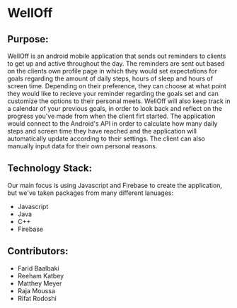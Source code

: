 # WellOff

## Purpose:
WellOff is an android mobile application that sends out reminders to clients to get up and active throughout the day. 
The reminders are sent out based on the clients own profile page in which they would set expectations for goals regarding the amount 
of daily steps, hours of sleep and hours of screen time. Depending on their preference, they can choose at what point they
would like to recieve your reminder regarding the goals set and can customize the options to their personal meets. WellOff 
will also keep track in a calendar of your previous goals, in order to look back and reflect on the progress you've made from when
the client firt started. The application would connect to the Android's API in order to calculate how many daily steps and screen time 
they have reached and the application will automatically update according to their settings. The client can also manually input data for
their own personal reasons.

## Technology Stack:
Our main focus is using Javascript and Firebase to create the application, but we've taken packages from many different lanuages: 

* Javascript
* Java
* C++
* Firebase

## Contributors:
* Farid Baalbaki
* Reeham Katbey
* Matthey Meyer
* Raja Moussa
* Rifat Rodoshi
